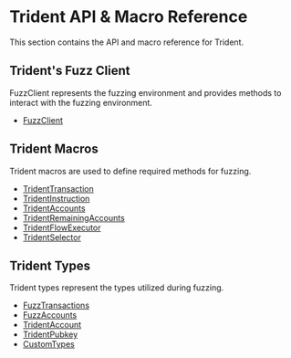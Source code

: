 # Trident API & Macro Reference

This section contains the API and macro reference for Trident.


## Trident's Fuzz Client

FuzzClient represents the fuzzing environment and provides methods to interact with the fuzzing environment.

- [FuzzClient](trident-fuzz-client/index.md)


## Trident Macros

Trident macros are used to define required methods for fuzzing.

- [TridentTransaction](trident-macros/trident-transaction.md)
- [TridentInstruction](trident-macros/trident-instruction.md)
- [TridentAccounts](trident-macros/trident-accounts.md)
- [TridentRemainingAccounts](trident-macros/trident-remaining-accounts.md)
- [TridentFlowExecutor](trident-macros/trident-flow-executor.md)
- [TridentSelector](trident-macros/trident-selector.md)

## Trident Types

Trident types represent the types utilized during fuzzing.

- [FuzzTransactions](trident-types/fuzz-transactions.md)
- [FuzzAccounts](trident-types/fuzz-accounts.md)
- [TridentAccount](trident-types/trident-account.md)
- [TridentPubkey](trident-types/trident-pubkey.md)
- [CustomTypes](trident-types/custom-types.md)
